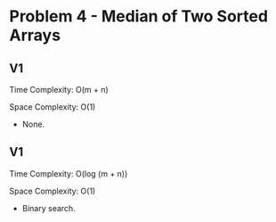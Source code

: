 # Problem 4 - Median of Two Sorted Arrays

## V1

Time Complexity: O(m + n)

Space Complexity: O(1)

- None.

## V1

Time Complexity: O(log (m + n))

Space Complexity: O(1)

- Binary search.
